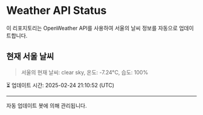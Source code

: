 
# Weather API Status

이 리포지토리는 OpenWeather API를 사용하여 서울의 날씨 정보를 자동으로 업데이트합니다.

## 현재 서울 날씨
> 서울의 현재 날씨: clear sky, 온도: -7.24°C, 습도: 100%

⏳ 업데이트 시간: 2025-02-24 21:10:52 (UTC)

---
자동 업데이트 봇에 의해 관리됩니다.
